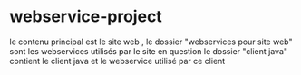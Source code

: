 # webservice-project
le contenu principal est le site web ,
le dossier "webservices pour site web" sont les webservices utilisés par le site en question
le dossier "client java" contient le client java et le webservice utilisé par ce client
